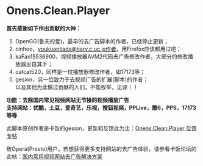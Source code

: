 Onens.Clean.Player
==================================
**首先感谢如下作出贡献的大神：**  
1. OpenGG(鲁夫的爱)，最早的去广告脚本的作者，已经停止更新；  
2. cinhoo，youkuantiads@harv.c.uc.js作者，用Firefox应该都用过吧；  
3. kaFan15536900，视频播放器AVM2代码去广告修改作者，大部分的修改播放器出自其手；  
4. catcat520，同样是一位播放器修改作者，如17173等；  
5. gesion，另一位致力于去视频广告的扩展(脚本)的作者；  
以及其他为此做过贡献的人们，不能枚举，见谅！！

**功能：去除国内常见视频网站无节操的视频播放广告**  
**支持网站：优酷，土豆，爱奇艺，乐视，搜狐视频，PPLive，酷6，PPS，17173等等**

此脚本原创作者是卡饭的gesion，更新和反馈此为主：[Onens.Clean.Player 反馈专帖](http://bbs.kafan.cn/thread-1699907-1-1.html)

致Opera(Presto)用户，若想获得更多支持网站的去广告体验，请参看卡饭论坛的此帖：[国内常用视频网站去广告解决方案](http://bbs.kafan.cn/thread-1669638-1-1.html)
